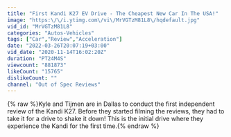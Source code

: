 ```yaml
---
title: "First Kandi K27 EV Drive - The Cheapest New Car In The USA!"
image: "https:\/\/i.ytimg.com\/vi\/MrVGTzM81L8\/hqdefault.jpg"
vid_id: "MrVGTzM81L8"
categories: "Autos-Vehicles"
tags: ["Car","Review","Acceleration"]
date: "2022-03-26T20:07:19+03:00"
vid_date: "2020-11-14T16:02:20Z"
duration: "PT24M4S"
viewcount: "881873"
likeCount: "15765"
dislikeCount: ""
channel: "Out of Spec Reviews"
---
```

{% raw %}Kyle and Tijmen are in Dallas to conduct the first independent review of the Kandi K27. Before they started filming the reviews, they had to take it for a drive to shake it down! This is the initial drive where they experience the Kandi for the first time.{% endraw %}
